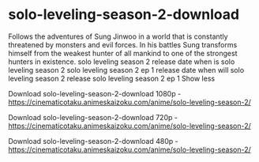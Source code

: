 # solo-leveling-season-2-download
Follows the adventures of Sung Jinwoo in a world that is constantly threatened by monsters and evil forces. In his battles Sung transforms himself from the weakest hunter of all mankind to one of the strongest hunters in existence. solo leveling season 2 release date when is solo leveling season 2 solo leveling season 2 ep 1 release date when will solo leveling season 2 release solo leveling season 2 ep 1
Show less

Download solo-leveling-season-2-download 1080p - https://cinematicotaku.animeskaizoku.com/anime/solo-leveling-season-2/

Download solo-leveling-season-2-download 720p - https://cinematicotaku.animeskaizoku.com/anime/solo-leveling-season-2/

Download solo-leveling-season-2-download 480p - https://cinematicotaku.animeskaizoku.com/anime/solo-leveling-season-2/
